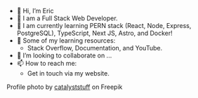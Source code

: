 - 👋 Hi, I’m Eric
- 👀 I am a Full Stack Web Developer.
- 🌱 I am currently learning PERN stack (React, Node, Express, PostgreSQL), TypeScript, Next JS, Astro, and Docker!
- 📖 Some of my learning resources:
  - Stack Overflow, Documentation, and YouTube.
- 💞️ I’m looking to collaborate on ...
- 📫 How to reach me:
  - Get in touch via my website.

Profile photo by [catalyststuff](https://www.freepik.com/free-vector/cute-astronaut-floating-with-working-laptop-cartoon-vector-icon-illustration-science-technology_31348463.htm#query=coding%20astronaut&position=26&from_view=search&track=ais) on Freepik

<!---
0xcire/0xcire is a ✨ special ✨ repository because its `README.md` (this file) appears on your GitHub profile.
You can click the Preview link to take a look at your changes.
--->
